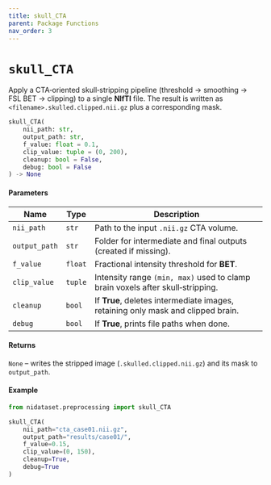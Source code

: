 ```yaml
---
title: skull_CTA
parent: Package Functions
nav_order: 3
---
```


# `skull_CTA`

Apply a CTA‑oriented skull‑stripping pipeline (threshold → smoothing → FSL BET → clipping) to a single **NIfTI** file. The result is written as `<filename>.skulled.clipped.nii.gz` plus a corresponding mask.

```python
skull_CTA(
    nii_path: str,
    output_path: str,
    f_value: float = 0.1,
    clip_value: tuple = (0, 200),
    cleanup: bool = False,
    debug: bool = False
) -> None
```

#### Parameters

| Name          | Type    | Description                                                                      |
| ------------- | ------- | -------------------------------------------------------------------------------- |
| `nii_path`    | `str`   | Path to the input `.nii.gz` CTA volume.                                          |
| `output_path` | `str`   | Folder for intermediate and final outputs (created if missing).                  |
| `f_value`     | `float` | Fractional intensity threshold for **BET**.                                      |
| `clip_value`  | `tuple` | Intensity range `(min, max)` used to clamp brain voxels after skull‑stripping.   |
| `cleanup`     | `bool`  | If **True**, deletes intermediate images, retaining only mask and clipped brain. |
| `debug`       | `bool`  | If **True**, prints file paths when done.                                        |

#### Returns

`None` – writes the stripped image (`.skulled.clipped.nii.gz`) and its mask to `output_path`.

#### Example

```python
from nidataset.preprocessing import skull_CTA

skull_CTA(
    nii_path="cta_case01.nii.gz",
    output_path="results/case01/",
    f_value=0.15,
    clip_value=(0, 150),
    cleanup=True,
    debug=True
)
```